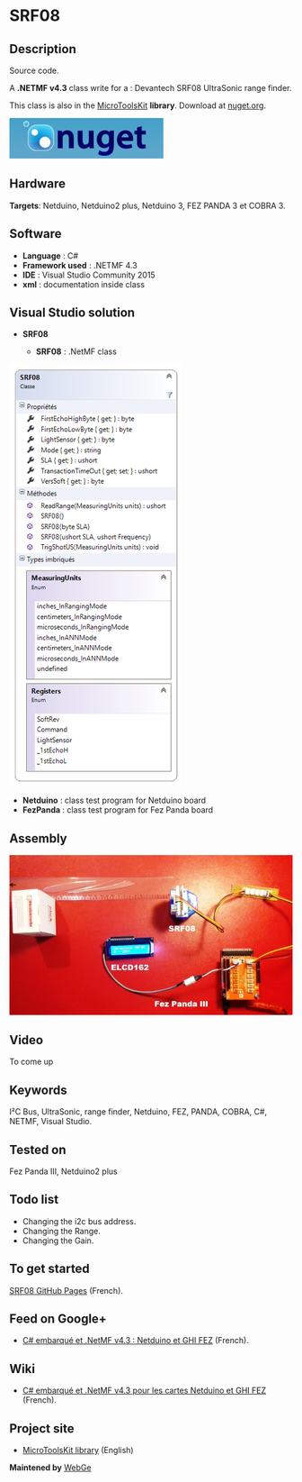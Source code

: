 # SRF08

## Description

Source code.

A **.NETMF v4.3** class write for a : Devantech SRF08 UltraSonic range finder. 

This class is also in the [MicroToolsKit](https://www.nuget.org/packages/WEBGE.Microtoolskit/) **library**. Download at [nuget.org](https://www.nuget.org).

![nuget](img/nuget.JPG)

## Hardware

**Targets**: Netduino, Netduino2 plus, Netduino 3, FEZ PANDA 3 et COBRA 3.

## Software

* **Language** : C#
* **Framework used** : .NETMF 4.3
* **IDE** : Visual Studio Community 2015
* **xml** : documentation inside class  

## Visual Studio solution

* **SRF08**

  * **SRF08** : .NetMF class

![SRF08](img/srf08.png)

* **Netduino** : class test program for Netduino board
* **FezPanda** : class test program for Fez Panda board

## Assembly

![SRF08](img/srf08.jpg)

## Video

To come up

## Keywords

I²C Bus, UltraSonic, range finder, Netduino, FEZ, PANDA, COBRA, C#, NETMF, Visual Studio.

## Tested on

Fez Panda III, Netduino2 plus

## Todo list

* Changing the i2c bus address.
* Changing the Range.
* Changing the Gain.

## To get started

[SRF08 GitHub Pages](http://webge.github.io/SRF08/) (French).

## Feed on Google+

* [C# embarqué et .NetMF v4.3 : Netduino et GHI FEZ](https://plus.google.com/collection/oaaJX) (French).

## Wiki

* [C# embarqué et .NetMF v4.3 pour les cartes Netduino et GHI FEZ](http://webge.dyndns-server.com/dokuwiki/doku.php?id=netmf43:accueilnetmf) (French).

## Project site

* [MicroToolsKit library](http://webge.dyndns-server.com/dokuwiki/doku.php?id=netmf43:6_microtoolskit) (English)

**Maintened by** [WebGe](mailto:philippemariano@gmail.com)
